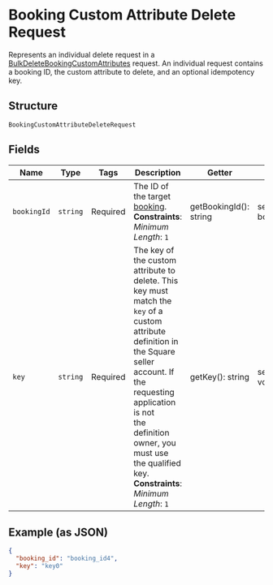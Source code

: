 
# Booking Custom Attribute Delete Request

Represents an individual delete request in a [BulkDeleteBookingCustomAttributes](../../doc/apis/booking-custom-attributes.md#bulk-delete-booking-custom-attributes)
request. An individual request contains a booking ID, the custom attribute to delete, and an optional idempotency key.

## Structure

`BookingCustomAttributeDeleteRequest`

## Fields

| Name | Type | Tags | Description | Getter | Setter |
|  --- | --- | --- | --- | --- | --- |
| `bookingId` | `string` | Required | The ID of the target [booking](entity:Booking).<br>**Constraints**: *Minimum Length*: `1` | getBookingId(): string | setBookingId(string bookingId): void |
| `key` | `string` | Required | The key of the custom attribute to delete. This key must match the `key` of a<br>custom attribute definition in the Square seller account. If the requesting application is not<br>the definition owner, you must use the qualified key.<br>**Constraints**: *Minimum Length*: `1` | getKey(): string | setKey(string key): void |

## Example (as JSON)

```json
{
  "booking_id": "booking_id4",
  "key": "key0"
}
```

